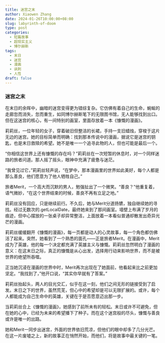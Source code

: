 ```yaml
---
title: 迷宫之末
author: Xiaowen Zhang
date: 2024-01-26T10:00:00+08:00
slug: labyrinth-of-doom
type: post
categories:
  - 短篇故事
  - 超现实主义
  - 博尔赫斯
tags:
  - 末日
  - 迷宫
  - 漫画
  - 讽刺
  - 人性
draft: false
---
```


### 迷宫之末

在末日的余晖中，幽暗的迷宫变得更为错综复杂。它仿佛有着自己的生命，蜿蜒的走廊忽而消失，忽而重生，如同博尔赫斯笔下的无限图书馆，无人能够找到出口。但在这迷宫的核心，有一间特别的画室，里面存放着一本《慷慨的漫画》。

莉莉丝，一位年轻的女子，穿着破旧但整洁的长裙，手持一支旧蜡烛，穿梭于这片无边的迷宫。她的目标简单而明确：找到那本传说中的漫画，据说它是迷宫的钥匙，也是末日救赎的希望。她不是唯一一个追寻此物的人，但也可能是最后一个。

“你相信这世界上还有慷慨的存在吗？”莉莉丝在一次短暂的休息时，对一个同样迷路的旅者问道。那人摇了摇头，眼神中充满了疲惫与迷茫。

“我曾见过它，”莉莉丝轻声说，“在梦中，那本漫画里的世界如此美好，每个人都是那么善良，他们愿意为了他人牺牲自己。”

旅者Merit，一个高大而沉默的男人，勉强扯出了一个微笑。“善良？”他重复着，语气微妙，“在这个世界结束的时候，善良不再有立足之地。”

莉莉丝没有回应，只是继续前行。不久后，她与Merit分道扬镳，独自继续她的寻找。经过无数次的.getLocalDate，最终她来到了那间画室。墙壁上布满了岁月的痕迹，但中心摆放的一张桌子却异常整洁，上面放着一本看似普通却散发出奇异光芒的漫画。

莉莉丝缓缓翻开《慷慨的漫画》，每一页都是动人的心灵故事，每一个角色都仿佛活了起来。突然，她看到了一个熟悉的面孔——正是旅者Merit。在漫画中，Merit成为了英雄，他的每一个决定都充满了英雄主义与慷慨。莉莉丝忽然明白了漫画的意义：在这末日之际，真正的慷慨是从心出发，选择用行动来影响世界，而不是被世界的绝望所吞噬。

正当她沉浸在漫画的世界中时，Merit再次出现在了她面前，他看起来比之前更加坚定。“我找到了，”他开口说，“其实你早就有了答案。”

莉莉丝抬起头，两人的目光交汇，似乎在这一刻，他们之间无形的链接受到了启发。末日之下的世界，虽然荒芜，但心中的希望却是可以无限扩展的。或许，每个人都能成为自己生命中的英雄，关键在于是否愿意迈出那一步。

当莉莉丝合上《慷慨的漫画》，她感到了前所未有的轻松。末日或许不可避免，但在她的心中，已经为未来的希望播下了种子。而在这个迷宫般的尽头，慷慨与善良或许是唯一的出路。

她和Merit一同步出迷宫，外面的世界依旧荒凉，但他们的眼中却多了几分光芒。在这一片废墟之上，新的故事正在悄然开始，而他们，将是故事中最关键的一笔。
